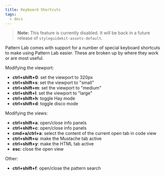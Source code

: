 ```yaml
---
title: Keyboard Shortcuts
tags:
  - docs
---
```


> **Note:** This feature is currently disabled. It will be back in a future release of `styleguidekit-assets-default`.

Pattern Lab comes with support for a number of special keyboard shortcuts to make using Pattern Lab easier. These are broken up by where they work or are most useful.

Modifying the viewport:

* **ctrl+shift+0**: set the viewport to 320px
* **ctrl+shift+s**: set the viewport to "small"
* **ctrl+shift+m**: set the viewport to "medium"
* **ctrl+shift+l**: set the viewport to "large"
* **ctrl+shift+h**: toggle Hay mode
* **ctrl+shift+d**: toggle disco mode

Modifying the views:

* **ctrl+shift+a**: open/close info panels
* **ctrl+shift+c**: open/close info panels
* **cmd+a/ctrl+a**: select the content of the current open tab in code view
* **ctrl+shift+u**: make the Mustache tab active
* **ctrl+shift+y**: make the HTML tab active
* **esc**: close the open view

Other:

* **ctrl+shift+f**: open/close the pattern search
